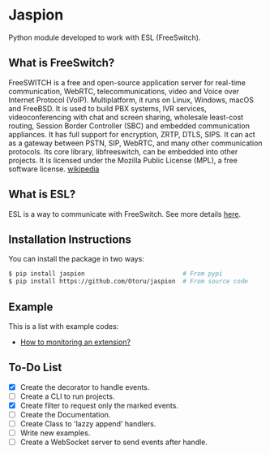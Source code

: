 # Jaspion

Python module developed to work with ESL (FreeSwitch).

## What is FreeSwitch?

FreeSWITCH is a free and open-source application server for real-time communication, WebRTC, telecommunications, video and Voice over Internet Protocol (VoIP). Multiplatform, it runs on Linux, Windows, macOS and FreeBSD. It is used to build PBX systems, IVR services, videoconferencing with chat and screen sharing, wholesale least-cost routing, Session Border Controller (SBC) and embedded communication appliances. It has full support for encryption, ZRTP, DTLS, SIPS. It can act as a gateway between PSTN, SIP, WebRTC, and many other communication protocols. Its core library, libfreeswitch, can be embedded into other projects. It is licensed under the Mozilla Public License (MPL), a free software license. [wikipedia](https://en.wikipedia.org/wiki/FreeSWITCH)

## What is ESL?

ESL is a way to communicate with FreeSwitch. See more details [here](https://freeswitch.org/confluence/display/FREESWITCH/Event+Socket+Library).

## Installation Instructions

You can install the package in two ways:
```bash
$ pip install jaspion                           # From pypi
$ pip install https://github.com/Otoru/jaspion  # From source code
```

## Example
This is a list with example codes:

- [How to monitoring an extension?][1]

[1]:https://github.com/Otoru/jaspion/blob/master/examples/monitoring_an_extension.py

## To-Do List
- [X] Create the decorator to handle events.
- [ ] Create a CLI to run projects.
- [X] Create filter to request only the marked events.
- [ ] Create the Documentation.
- [ ] Create Class to 'lazzy append' handlers.
- [ ] Write new examples.
- [ ] Create a WebSocket server to send events after handle.
